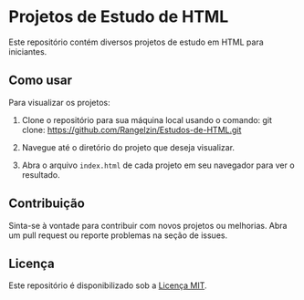 # Projetos de Estudo de HTML

Este repositório contém diversos projetos de estudo em HTML para iniciantes.

## Como usar

Para visualizar os projetos:

1. Clone o repositório para sua máquina local usando o comando:
git clone: https://github.com/Rangelzin/Estudos-de-HTML.git

2. Navegue até o diretório do projeto que deseja visualizar.

3. Abra o arquivo `index.html` de cada projeto em seu navegador para ver o resultado.

## Contribuição

Sinta-se à vontade para contribuir com novos projetos ou melhorias. Abra um pull request ou reporte problemas na seção de issues.

## Licença

Este repositório é disponibilizado sob a [Licença MIT](LICENSE).
